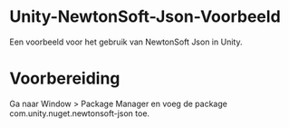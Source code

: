 # Unity-NewtonSoft-Json-Voorbeeld
Een voorbeeld voor het gebruik van NewtonSoft Json in Unity.

# Voorbereiding
Ga naar Window > Package Manager en voeg de package com.unity.nuget.newtonsoft-json toe.
